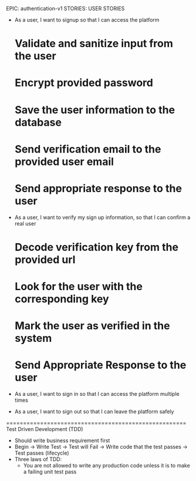 EPIC: authentication-v1
STORIES: USER STORIES

- As a user, I want to signup so that I can access the platform

  # Validate and sanitize input from the user

  # Encrypt provided password

  # Save the user information to the database

  # Send verification email to the provided user email

  # Send appropriate response to the user

- As a user, I want to verify my sign
  up information, so that I can confirm a real user

  # Decode verification key from the provided url

  # Look for the user with the corresponding key

  # Mark the user as verified in the system

  # Send Appropriate Response to the user

- As a user, I want to sign in so that I can access the platform multiple times

- As a user, I want to sign out so that I can leave the platform safely

=====================================================
Test Driven Development (TDD)

- Should write business requirement first
- Begin -> Write Test -> Test will Fail -> Write code that the test passes -> Test passes (lifecycle)
- Three laws of TDD:
  - You are not allowed to write any production code unless it is to make a failing unit test pass
